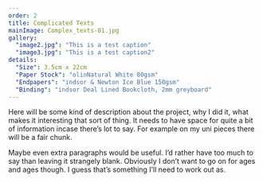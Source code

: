 ```yaml
---
order: 2
title: Complicated Texts
mainImage: Complex_texts-01.jpg
gallery:
  "image2.jpg": "This is a test caption"
  "image3.jpg": "This is a test caption2"
details:
  "Size": 3.5cm x 22cm
  "Paper Stock": "olinNatural White 80gsm"
  "Endpapers": "indsor & Newton Ice Blue 150gsm"
  "Binding": "indsor Deal Lined Bookcloth, 2mm greyboard"
---
```


Here will be some kind of description about the project, why I did it, what makes it interesting that sort of thing. It needs to have space for quite a bit of information incase there’s lot to say. For example on my uni pieces there will be a fair chunk.

Maybe even extra paragraphs would be useful. I’d rather have too much to say than leaving it strangely blank. Obviously I don’t want to go on for ages and ages though. I guess that’s something I’ll need to work out as.
